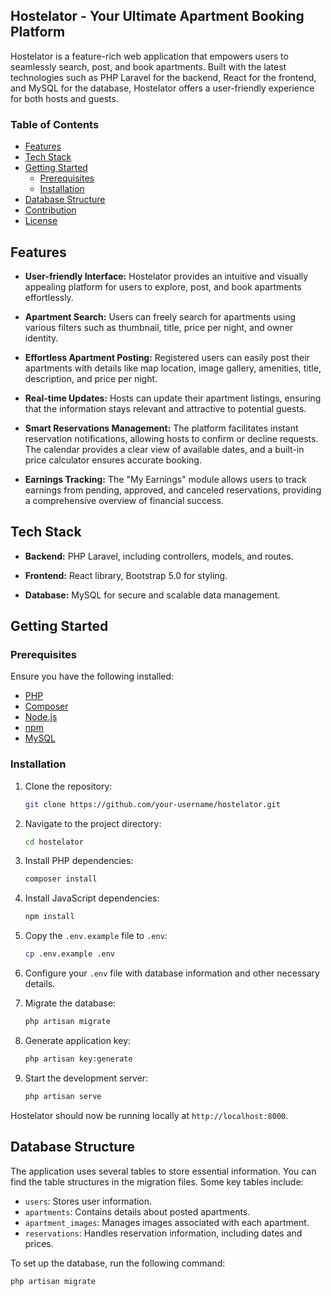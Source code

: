 ## Hostelator - Your Ultimate Apartment Booking Platform

Hostelator is a feature-rich web application that empowers users to seamlessly search, post, and book apartments. Built with the latest technologies such as PHP Laravel for the backend, React for the frontend, and MySQL for the database, Hostelator offers a user-friendly experience for both hosts and guests.

### Table of Contents
- [Features](#features)
- [Tech Stack](#tech-stack)
- [Getting Started](#getting-started)
  - [Prerequisites](#prerequisites)
  - [Installation](#installation)
- [Database Structure](#database-structure)
- [Contribution](#contribution)
- [License](#license)

## Features

- **User-friendly Interface:** Hostelator provides an intuitive and visually appealing platform for users to explore, post, and book apartments effortlessly.

- **Apartment Search:** Users can freely search for apartments using various filters such as thumbnail, title, price per night, and owner identity.

- **Effortless Apartment Posting:** Registered users can easily post their apartments with details like map location, image gallery, amenities, title, description, and price per night.

- **Real-time Updates:** Hosts can update their apartment listings, ensuring that the information stays relevant and attractive to potential guests.

- **Smart Reservations Management:** The platform facilitates instant reservation notifications, allowing hosts to confirm or decline requests. The calendar provides a clear view of available dates, and a built-in price calculator ensures accurate booking.

- **Earnings Tracking:** The "My Earnings" module allows users to track earnings from pending, approved, and canceled reservations, providing a comprehensive overview of financial success.

## Tech Stack

- **Backend:** PHP Laravel, including controllers, models, and routes.
  
- **Frontend:** React library, Bootstrap 5.0 for styling.

- **Database:** MySQL for secure and scalable data management.

## Getting Started

### Prerequisites

Ensure you have the following installed:

- [PHP](https://www.php.net/manual/en/install.php)
- [Composer](https://getcomposer.org/download/)
- [Node.js](https://nodejs.org/en/download/)
- [npm](https://www.npmjs.com/get-npm)
- [MySQL](https://dev.mysql.com/downloads/)

### Installation

1. Clone the repository:

    ```bash
    git clone https://github.com/your-username/hostelator.git
    ```

2. Navigate to the project directory:

    ```bash
    cd hostelator
    ```

3. Install PHP dependencies:

    ```bash
    composer install
    ```

4. Install JavaScript dependencies:

    ```bash
    npm install
    ```

5. Copy the `.env.example` file to `.env`:

    ```bash
    cp .env.example .env
    ```

6. Configure your `.env` file with database information and other necessary details.

7. Migrate the database:

    ```bash
    php artisan migrate
    ```

8. Generate application key:

    ```bash
    php artisan key:generate
    ```

9. Start the development server:

    ```bash
    php artisan serve
    ```

Hostelator should now be running locally at `http://localhost:8000`.

## Database Structure

The application uses several tables to store essential information. You can find the table structures in the migration files. Some key tables include:

- `users`: Stores user information.
- `apartments`: Contains details about posted apartments.
- `apartment_images`: Manages images associated with each apartment.
- `reservations`: Handles reservation information, including dates and prices.

To set up the database, run the following command:

```bash
php artisan migrate
